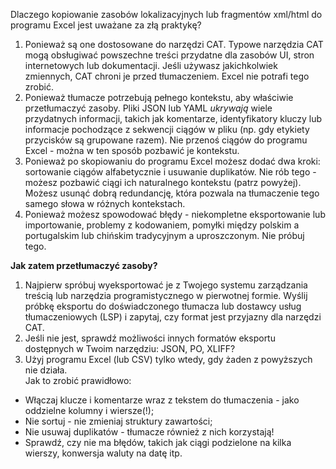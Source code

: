 ﻿Dlaczego kopiowanie zasobów lokalizacyjnych lub fragmentów xml/html do programu Excel jest uważane za złą praktykę?

1. Ponieważ są one dostosowane do narzędzi CAT. Typowe narzędzia CAT mogą obsługiwać powszechne treści przydatne dla zasobów UI, stron internetowych lub dokumentacji. Jeśli używasz jakichkolwiek zmiennych, CAT chroni je przed tłumaczeniem. Excel nie potrafi tego zrobić.
2. Ponieważ tłumacze potrzebują pełnego kontekstu, aby właściwie przetłumaczyć zasoby. Pliki JSON lub YAML *ukrywają* wiele przydatnych informacji, takich jak komentarze, identyfikatory kluczy lub informacje pochodzące z sekwencji ciągów w pliku (np. gdy etykiety przycisków są grupowane razem). Nie przenoś ciągów do programu Excel - można w ten sposób pozbawić je kontekstu.
3. Ponieważ po skopiowaniu do programu Excel możesz dodać dwa kroki: sortowanie ciągów alfabetycznie i usuwanie duplikatów. Nie rób tego - możesz pozbawić ciągi ich naturalnego kontekstu (patrz powyżej). Możesz usunąć dobrą redundancję, która pozwala na tłumaczenie tego samego słowa w różnych kontekstach.
4. Ponieważ możesz spowodować błędy - niekompletne eksportowanie lub importowanie, problemy z kodowaniem, pomyłki między polskim a portugalskim lub chińskim tradycyjnym a uproszczonym. Nie próbuj tego.

**Jak zatem przetłumaczyć zasoby?**

1. Najpierw spróbuj wyeksportować je z Twojego systemu zarządzania treścią lub narzędzia programistycznego w pierwotnej formie. Wyślij próbkę eksportu do doświadczonego tłumacza lub dostawcy usług tłumaczeniowych (LSP) i zapytaj, czy format jest przyjazny dla narzędzi CAT.
2. Jeśli nie jest, sprawdź możliwości innych formatów eksportu dostępnych w Twoim narzędziu: JSON, PO, XLIFF?
3. Użyj programu Excel (lub CSV) tylko wtedy, gdy żaden z powyższych nie działa.  
Jak to zrobić prawidłowo:
- Włączaj klucze i komentarze wraz z tekstem do tłumaczenia - jako oddzielne kolumny i wiersze(!);
- Nie sortuj - nie zmieniaj struktury zawartości;
- Nie usuwaj duplikatów - tłumacze również z nich korzystają!
- Sprawdź, czy nie ma błędów, takich jak ciągi podzielone na kilka wierszy, konwersja waluty na datę itp.
